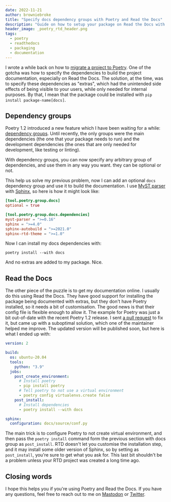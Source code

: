 ```yaml
---
date: 2022-11-21
author: browniebroke
title: "Specify docs dependency groups with Poetry and Read the Docs"
description: "Guide on how to setup your package on Read the Docs with Poetry's dependency groups."
header_image: _poetry_rtd_header.png
tags:
  - poetry
  - readthedocs
  - packaging
  - documentation
---
```


I wrote a while back on how to [migrate a project to Poetry](/blog/migrating-project-to-poetry/). One of the gotcha was how to specify the dependencies to build the project documentation, especially on Read the Docs. The solution, at the time, was to specify these dependencies as "extras", which had the unintended side effects of being visible to your users, while only needed for internal purposes. By that, I mean that the package could be installed with `pip install package-name[docs]`.

## Dependency groups

Poetry 1.2 introduced a new feature which I have been waiting for a while: [dependency groups](https://python-poetry.org/docs/managing-dependencies/#dependency-groups). Until recently, the only groups were the main dependencies (the one that your package needs to run) and the development dependencies (the ones that are only needed for development, like testing or linting).

With dependency groups, you can now specify any arbitrary group of dependencies, and use them in any way you want. they can be optional or not.

This help us solve my previous problem, now I can add an optional `docs` dependency group and use it to build the documentation. I use [MyST parser](https://myst-parser.readthedocs.io) with [Sphinx](https://www.sphinx-doc.org), so here is how it might look like:

```toml
[tool.poetry.group.docs]
optional = true

[tool.poetry.group.docs.dependencies]
myst-parser = ">=0.16"
sphinx = ">=4.0"
sphinx-autobuild = ">=2021.0"
sphinx-rtd-theme = ">=1.0"
```

Now I can install my docs dependencies with:

```shell
poetry install --with docs
```

And no extras are added to my package. Nice.

## Read the Docs

The other piece of the puzzle is to get my documentation online. I usually do this using Read the Docs. They have good support for installing the package being documented with extras, but they don't have Poetry installed, so it needs a bit of customisation. The good news is that their config file is flexible enough to allow it. The example for Poetry was just a bit out-of-date with the recent Poetry 1.2 release. I sent [a pull request](https://github.com/readthedocs/readthedocs.org/pull/9743) to fix it, but came up with a suboptimal solution, which one of the maintainer helped me improve. The updated version will be published soon, but here is what I ended up with:

```yaml {8-15}
version: 2

build:
  os: ubuntu-20.04
  tools:
    python: "3.9"
  jobs:
    post_create_environment:
      # Install poetry
      - pip install poetry
      # Tell poetry to not use a virtual environment
      - poetry config virtualenvs.create false
    post_install:
      # Install dependencies
      - poetry install --with docs

sphinx:
  configuration: docs/source/conf.py
```

The main trick is to configure Poetry to not create virtual environment, and then pass the `poetry install` command form the previous section with docs group as `post_install`. RTD doesn't let you customise the installation step, and it may install some older version of Sphinx, so by setting as `post_install`, you're sure to get what you ask for. This last bit shouldn't be a problem unless your RTD project was created a long time ago.

## Closing words

I hope this helps you if you're using Poetry and Read the Docs. If you have any questions, feel free to reach out to me on [Mastodon](https://fosstodon.org/@browniebroke) or [Twitter](https://twitter.com/browniebroke).
